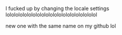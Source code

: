 I fucked up by changing the locale settings lololololololololololololololololololololol

new one with the same name on my github lol
